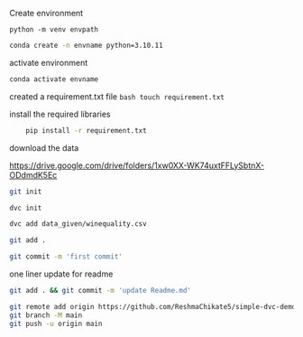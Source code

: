 Create environment
   ``` command prompt
   python -m venv envpath
   ```

   ``` bash
   conda create -n envname python=3.10.11
   ```

activate environment
   ``` bash
   conda activate envname
   ```

created a requirement.txt file
    ``` bash
    touch requirement.txt
    ```

install the required libraries
``` bash
    pip install -r requirement.txt
```

download the data

https://drive.google.com/drive/folders/1xw0XX-WK74uxtFFLySbtnX-ODdmdK5Ec

``` bash 
git init
```

``` bash
dvc init
```

``` bash
dvc add data_given/winequality.csv
```
``` bash 
git add .
```

``` bash
git commit -m 'first commit'
```
one liner update for readme

``` bash
git add . && git commit -m 'update Readme.md'
```

``` bash
git remote add origin https://github.com/ReshmaChikate5/simple-dvc-demo.git
git branch -M main
git push -u origin main
```


